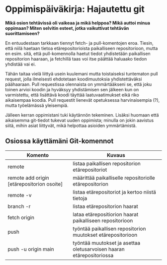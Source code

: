 # Oppimispäiväkirja: Hajautettu git

**Mikä osion tehtävissä oli vaikeaa ja mikä helppoa? Mikä auttoi minua oppimaan? Miten selvitin esteet, jotka vaikuttivat tehtävän suorittamiseen?**

En entuudestaan tarkkaan tiennyt fetch- ja pull-komentojen eroa. Tiesin, että niilä haetaan tietoa etärepositorioista paikalliseen repositorioon, mutta en esim. sitä, että pull-komennolla haetut tiedot yhdistetään paikallisen repositorion haaraan, ja fetchillä taas voi itse päättää haluaako tiedon yhdistää vai ei.

Tähän taitaa vielä liittyä usein kuulemani mutta toistaiseksi tuntematon pull request, jolla ilmeisesti ehdotetaan koodimuutoksia yhdistettäväksi päähaaraan. Pull requestissa olennaista on ymmärtääkseni se, että joku toinen arvioi koodin ja hyväksyy yhdistämisen sen jälkeen kun on varmistettu, että lisättävä koodi täyttää laatuvaatimukset eikä riko aikaisempaa koodia. Pull requestit lienevät opetuksessa harvinaisempia (?), mutta työelämässä yleisempiä.

Jälleen kerran oppimistani tuki käytännön tekeminen. Lisäksi huomaan että aikaisemma git-tiedot tukevat uuden oppimista; minulla on jokin aavistus siitä, mihin asiat liittyvät, mikä helpottaa asioiden ymmärtämistä.

## Osiossa käyttämäni Git-komennot

| Komento                                    | Kuvaus                                                               |
| ------------------------------------------ | -------------------------------------------------------------------- |
| remote                                     | listaa paikallisen repositorion etärepositoriot                      |
| remote add origin [etärepositorion osoite] | määrittää paikalliselle repositoriolle etärepositorion               |
| remote -v                                  | listaa etärepositoriot ja kertoo niistä tietoja                      |
| branch -r                                  | listaa etärepositorion haarat                                        |
| fetch origin                               | lataa etärepositiorion haarat paikalliseen repositorioon             |
| push                                       | työntää paikallisen repositorion muutokset etärepositorioon          |
| push -u origin main                        | työntää muutokset ja asettaa oletusarvoisen haaran etärepositoriossa |
